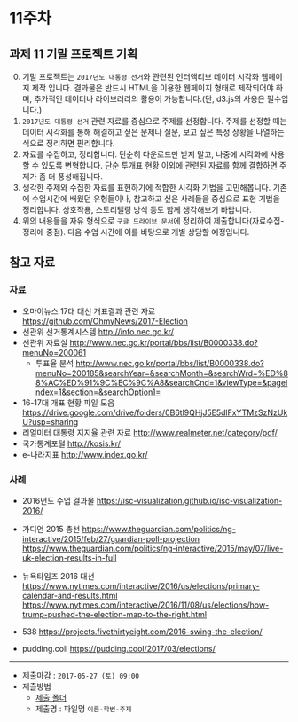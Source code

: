 11주차
===


## 과제 11 기말 프로젝트 기획 

0.  기말 프로젝트는  `2017년도 대통령 선거`와 관련된 인터액티브 데이터 시각화 웹페이지 제작 입니다. 결과물은 반드시 HTML을 이용한 웹페이지 형태로 제작되어야 하며, 추가적인 데이터나 라이브러리의 활용이 가능합니다.(단, d3.js의 사용은 필수입니다.)
1. `2017년도 대통령 선거` 관련 자료를 중심으로 주제를 선정합니다. 주제를 선정할 때는 데이터 시각화를 통해 해결하고 싶은 문제나 질문, 보고 싶은 특정 상황을 나열하는 식으로 정리하면 편리합니다. 
2. 자료를 수집하고, 정리합니다. 단순히 다운로드만 받지 말고, 나중에 시각화에 사용할 수 있도록 변형합니다. 단순 투개표 현황 이외에 관련된 자료를 함께 결합하면 주제가 좀 더 풍성해집니다.
3. 생각한 주제와 수집한 자료를 표현하기에 적합한 시각화 기법을 고민해봅니다. 기존에 수업시간에 배웠던 유형들이나, 참고하고 싶은 사례들을 중심으로 표현 기법을 정리합니다. 상호작용, 스토리텔링 방식 등도 함께 생각해보기 바랍니다. 
4. 위의 내용들을 자유 형식으로 `구글 드라이브 문서`에 정리하여 제출합니다(자료수집-정리에 중점). 다음 수업 시간에 이를 바탕으로 개별 상담할 예정입니다.

참고 자료
----

### 자료
- 오마이뉴스 17대 대선 개표결과 관련 자료 https://github.com/OhmyNews/2017-Election
- 선관위 선거통계시스템 http://info.nec.go.kr/
- 선관위 자료실 http://www.nec.go.kr/portal/bbs/list/B0000338.do?menuNo=200061
  - 투표율 분석 http://www.nec.go.kr/portal/bbs/list/B0000338.do?menuNo=200185&searchYear=&searchMonth=&searchWrd=%ED%88%AC%ED%91%9C%EC%9C%A8&searchCnd=1&viewType=&pageIndex=1&section=&searchOption1=
- 16-17대 개표 현황 파일 모음 https://drive.google.com/drive/folders/0B6tl9QHjJ5E5dlFxYTMzSzNzUkU?usp=sharing
- 리얼미터 대통령 지지율 관련 자료 http://www.realmeter.net/category/pdf/
- 국가통계포털 http://kosis.kr/
- e-나라지표 http://www.index.go.kr/


### 사례 
- 2016년도 수업 결과물 https://isc-visualization.github.io/isc-visualization-2016/
- 가디언 2015 총선 
  https://www.theguardian.com/politics/ng-interactive/2015/feb/27/guardian-poll-projection
  https://www.theguardian.com/politics/ng-interactive/2015/may/07/live-uk-election-results-in-full

- 뉴욕타임즈 2016 대선
  https://www.nytimes.com/interactive/2016/us/elections/primary-calendar-and-results.html
  https://www.nytimes.com/interactive/2016/11/08/us/elections/how-trump-pushed-the-election-map-to-the-right.html

- 538
  https://projects.fivethirtyeight.com/2016-swing-the-election/

- pudding.coll
  https://pudding.cool/2017/03/elections/
---

- 제출마감 : `2017-05-27 (토) 09:00`
- 제출방법
  - [제출 폴더](https://drive.google.com/drive/folders/0B6tl9QHjJ5E5cjZyZE84clRlaDQ?usp=sharing)
  - 제출명 : 파일명 `이름-학번-주제` 
